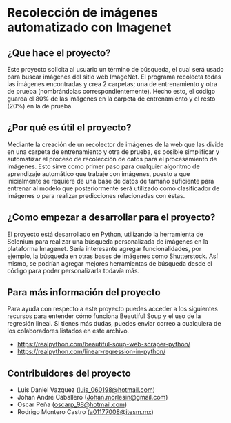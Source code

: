 # Recolección de imágenes automatizado con Imagenet

## ¿Que hace el proyecto?
Este proyecto solicita al usuario un término de búsqueda, el cual será usado para buscar imágenes del sitio web ImageNet. El programa recolecta todas las imágenes encontradas y crea 2 carpetas; una de entrenamiento y otra de prueba (nombrándolas correspondientemente). Hecho esto, el código guarda el 80% de las imágenes en la carpeta de entrenamiento y el resto (20%) en la de prueba.

## ¿Por qué es útil el proyecto?
Mediante la creación de un recolector de imágenes de la web que las divide en una carpeta de entrenamiento y otra de prueba, es posible simplificar y automatizar el proceso de recolección de datos para el procesamiento de imágenes. Esto sirve como primer paso para cualquier algoritmo de aprendizaje automático que trabaje con imágenes, puesto a que inicialmente se requiere de una base de datos de tamaño suficiente para entrenar al modelo que posteriormente será utilizado como clasificador de imágenes o para realizar predicciones relacionadas con éstas. 

## ¿Como empezar a desarrollar para el proyecto?
El proyecto está desarrollado en Python, utilizando la herramienta de Selenium para realizar una búsqueda personalizada de imágenes en la plataforma Imagenet. Sería interesante agregar funcionalidades, por ejemplo, la búsqueda en otras bases de imágenes como Shutterstock. Así mismo, se podrían agregar mejores herramientas de búsqueda desde el código para poder personalizarla todavía más.

## Para más información del proyecto
Para ayuda con respecto a este proyecto puedes acceder a los siguientes recursos para entender cómo funciona Beautiful Soup y el uso de la regresión lineal. Si tienes más dudas, puedes enviar correo a cualquiera de los colaboradores listados en este archivo.

- https://realpython.com/beautiful-soup-web-scraper-python/
- https://realpython.com/linear-regression-in-python/


## Contribuidores del proyecto
- Luis Daniel Vazquez (luis_060198@hotmail.com)
- Johan André Caballero (Johan.morlesin@gmail.com)
- Oscar Peña (oscarp_98@hotmail.com)
- Rodrigo Montero Castro (a01177008@itesm.mx)
